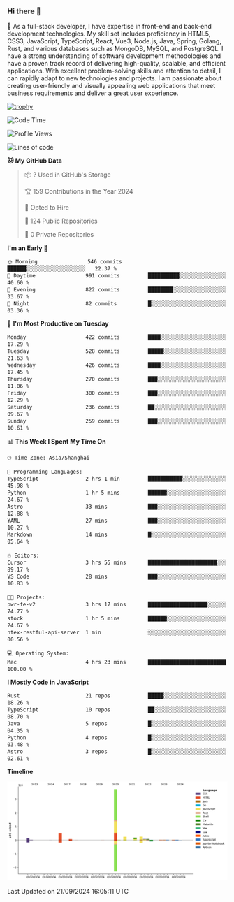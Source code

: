 ### Hi there 👋

🌱 As a full-stack developer, I have expertise in front-end and back-end development technologies. My skill set includes proficiency in HTML5, CSS3, JavaScript, TypeScript, React, Vue3, Node.js, Java, Spring, Golang, Rust, and various databases such as MongoDB, MySQL, and PostgreSQL. I have a strong understanding of software development methodologies and have a proven track record of delivering high-quality, scalable, and efficient applications. With excellent problem-solving skills and attention to detail, I can rapidly adapt to new technologies and projects. I am passionate about creating user-friendly and visually appealing web applications that meet business requirements and deliver a great user experience.

[![trophy](https://github-profile-trophy.vercel.app/?username=elton&rank=SECRET,SSS,SS,S,AAA,AA,A&theme=onedark&no-frame=true&margin-w=10)](https://github.com/ryo-ma/github-profile-trophy)

<!--START_SECTION:waka-->
![Code Time](http://img.shields.io/badge/Code%20Time-1%2C407%20hrs%2046%20mins-blue)

![Profile Views](http://img.shields.io/badge/Profile%20Views-0-blue)

![Lines of code](https://img.shields.io/badge/From%20Hello%20World%20I%27ve%20Written-5.6%20million%20lines%20of%20code-blue)

**🐱 My GitHub Data** 

> 📦 ? Used in GitHub's Storage 
 > 
> 🏆 159 Contributions in the Year 2024
 > 
> 💼 Opted to Hire
 > 
> 📜 124 Public Repositories 
 > 
> 🔑 0 Private Repositories 
 > 
**I'm an Early 🐤** 

```text
🌞 Morning                546 commits         ██████░░░░░░░░░░░░░░░░░░░   22.37 % 
🌆 Daytime                991 commits         ██████████░░░░░░░░░░░░░░░   40.60 % 
🌃 Evening                822 commits         ████████░░░░░░░░░░░░░░░░░   33.67 % 
🌙 Night                  82 commits          █░░░░░░░░░░░░░░░░░░░░░░░░   03.36 % 
```
📅 **I'm Most Productive on Tuesday** 

```text
Monday                   422 commits         ████░░░░░░░░░░░░░░░░░░░░░   17.29 % 
Tuesday                  528 commits         █████░░░░░░░░░░░░░░░░░░░░   21.63 % 
Wednesday                426 commits         ████░░░░░░░░░░░░░░░░░░░░░   17.45 % 
Thursday                 270 commits         ███░░░░░░░░░░░░░░░░░░░░░░   11.06 % 
Friday                   300 commits         ███░░░░░░░░░░░░░░░░░░░░░░   12.29 % 
Saturday                 236 commits         ██░░░░░░░░░░░░░░░░░░░░░░░   09.67 % 
Sunday                   259 commits         ███░░░░░░░░░░░░░░░░░░░░░░   10.61 % 
```


📊 **This Week I Spent My Time On** 

```text
🕑︎ Time Zone: Asia/Shanghai

💬 Programming Languages: 
TypeScript               2 hrs 1 min         ███████████░░░░░░░░░░░░░░   45.98 % 
Python                   1 hr 5 mins         ██████░░░░░░░░░░░░░░░░░░░   24.67 % 
Astro                    33 mins             ███░░░░░░░░░░░░░░░░░░░░░░   12.88 % 
YAML                     27 mins             ███░░░░░░░░░░░░░░░░░░░░░░   10.27 % 
Markdown                 14 mins             █░░░░░░░░░░░░░░░░░░░░░░░░   05.64 % 

🔥 Editors: 
Cursor                   3 hrs 55 mins       ██████████████████████░░░   89.17 % 
VS Code                  28 mins             ███░░░░░░░░░░░░░░░░░░░░░░   10.83 % 

🐱‍💻 Projects: 
pwr-fe-v2                3 hrs 17 mins       ███████████████████░░░░░░   74.77 % 
stock                    1 hr 5 mins         ██████░░░░░░░░░░░░░░░░░░░   24.67 % 
ntex-restful-api-server  1 min               ░░░░░░░░░░░░░░░░░░░░░░░░░   00.56 % 

💻 Operating System: 
Mac                      4 hrs 23 mins       █████████████████████████   100.00 % 
```

**I Mostly Code in JavaScript** 

```text
Rust                     21 repos            █████░░░░░░░░░░░░░░░░░░░░   18.26 % 
TypeScript               10 repos            ██░░░░░░░░░░░░░░░░░░░░░░░   08.70 % 
Java                     5 repos             █░░░░░░░░░░░░░░░░░░░░░░░░   04.35 % 
Python                   4 repos             █░░░░░░░░░░░░░░░░░░░░░░░░   03.48 % 
Astro                    3 repos             █░░░░░░░░░░░░░░░░░░░░░░░░   02.61 % 
```



**Timeline**

![Lines of Code chart](https://raw.githubusercontent.com/elton/elton/main/assets/bar_graph.png)


 Last Updated on 21/09/2024 16:05:11 UTC
<!--END_SECTION:waka-->

<!--
**elton/elton** is a ✨ _special_ ✨ repository because its `README.md` (this file) appears on your GitHub profile.

Here are some ideas to get you started:

- 🔭 I’m currently working on ...
- 🌱 I’m currently learning ...
- 👯 I’m looking to collaborate on ...
- 🤔 I’m looking for help with ...
- 💬 Ask me about ...
- 📫 How to reach me: ...
- 😄 Pronouns: ...
- ⚡ Fun fact: ...
-->
